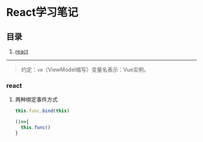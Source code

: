 # React学习笔记

## 目录
1. [react](#react)

---

>约定：`vm`（ViewModel缩写）变量名表示：Vue实例。

### react

1. 两种绑定事件方式

    ```javascript
    this.func.bind(this)

    ()=>{
      this.func()
    }
    ```
